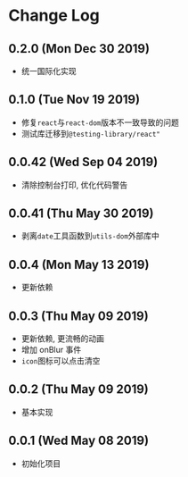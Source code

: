 # Change Log

## 0.2.0 (Mon Dec 30 2019)

-   统一国际化实现

## 0.1.0 (Tue Nov 19 2019)

-   修复`react`与`react-dom`版本不一致导致的问题
-   测试库迁移到`@testing-library/react"`

## 0.0.42 (Wed Sep 04 2019)

-   清除控制台打印, 优化代码警告

## 0.0.41 (Thu May 30 2019)

-   剥离`date`工具函数到`utils-dom`外部库中

## 0.0.4 (Mon May 13 2019)

-   更新依赖

## 0.0.3 (Thu May 09 2019)

-   更新依赖, 更流畅的动画
-   增加 onBlur 事件
-   `icon`图标可以点击清空

## 0.0.2 (Thu May 09 2019)

-   基本实现

## 0.0.1 (Wed May 08 2019)

-   初始化项目
